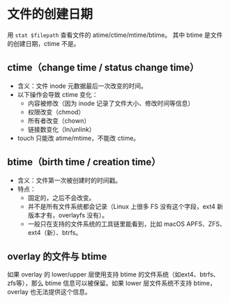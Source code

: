# 文件的创建日期

用 `stat $filepath` 查看文件的 atime/ctime/mtime/btime。
其中 btime 是文件的创建日期，ctime 不是。

## ctime（change time / status change time）

- 含义：文件 inode 元数据最后一次改变的时间。
- 以下操作会导致 ctime 变化：
  - 内容被修改（因为 inode 记录了文件大小、修改时间等信息）
  - 权限改变（chmod）
  - 所有者改变（chown）
  - 链接数变化（ln/unlink）
- touch 只能改 atime/mtime，不能改 ctime。

## btime（birth time / creation time）

- 含义：文件第一次被创建时的时间戳。
- 特点：
  - 固定的，之后不会改变。
  - 并不是所有文件系统都会记录（Linux 上很多 FS 没有这个字段，ext4 新版本才有，overlayfs 没有）。
  - 一般只在支持的文件系统的工具链里能看到，比如 macOS APFS、ZFS、ext4（新）、btrfs。


## overlay 的文件与 btime

如果 overlay 的 lower/upper 层使用支持 btime 的文件系统（如ext4、btrfs、zfs等），那么 btime 信息可以被保留。如果 lower 层文件系统不支持 btime，overlay 也无法提供这个信息。
